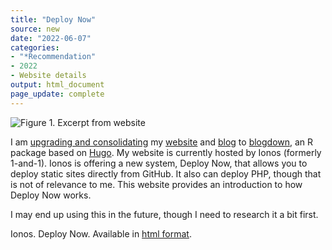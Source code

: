 ```yaml
---
title: "Deploy Now"
source: new
date: "2022-06-07"
categories:
- "*Recommendation"
- 2022
- Website details
output: html_document
page_update: complete
---
```


![Figure 1. Excerpt from website](http://www.pmean.com/new-images/22/deploy-now-01.png)

<div class="notes">

I am [upgrading and consolidating][sim3a] my [website][sim5] and [blog][sim6] to [blogdown][blog1], an R package based on [Hugo][hugo1]. My website is currently hosted by Ionos (formerly 1-and-1). Ionos is offering a new system, Deploy Now, that allows you to deploy static sites directly from GitHub. It also can deploy PHP, though that is not of relevance to me. This website provides an introduction to how Deploy Now works.

I may end up using this in the future, though I need to research it a bit first.

Ionos. Deploy Now. Available in [html format][ion1].

[ion1]: https://docs.ionos.space/docs/
[ion2]: https://www.ionos.com/

[blog1]: https://bookdown.org/yihui/blogdown/
[hugo1]: https://gohugo.io/

[sim3a]: http://new.pmean.com/
[sim5]: http://www.pmean.com/original_site.html
[sim6]: http://blog.pmean.com/

</div>
